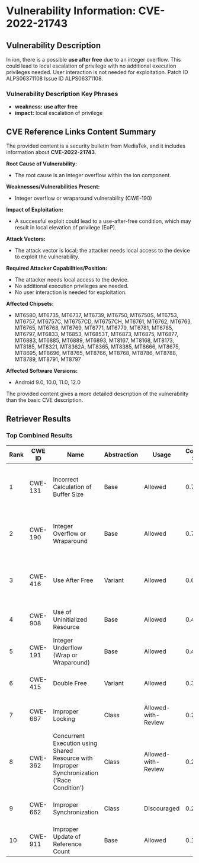 # Vulnerability Information: CVE-2022-21743

## Vulnerability Description
In ion, there is a possible **use after free** due to an integer overflow. This could lead to local escalation of privilege with no additional execution privileges needed. User interaction is not needed for exploitation. Patch ID ALPS06371108 Issue ID ALPS06371108.

### Vulnerability Description Key Phrases
- **weakness:** **use after free**
- **impact:** local escalation of privilege

## CVE Reference Links Content Summary
The provided content is a security bulletin from MediaTek, and it includes information about **CVE-2022-21743**.

**Root Cause of Vulnerability:**
- The root cause is an integer overflow within the ion component.

**Weaknesses/Vulnerabilities Present:**
- Integer overflow or wraparound vulnerability (CWE-190)

**Impact of Exploitation:**
- A successful exploit could lead to a use-after-free condition, which may result in local elevation of privilege (EoP).

**Attack Vectors:**
- The attack vector is local; the attacker needs local access to the device to exploit the vulnerability.

**Required Attacker Capabilities/Position:**
- The attacker needs local access to the device.
- No additional execution privileges are needed.
- No user interaction is needed for exploitation.

**Affected Chipsets:**
- MT6580, MT6735, MT6737, MT6739, MT6750, MT6750S, MT6753, MT6757, MT6757C, MT6757CD, MT6757CH, MT6761, MT6762, MT6763, MT6765, MT6768, MT6769, MT6771, MT6779, MT6781, MT6785, MT6797, MT6833, MT6853, MT6853T, MT6873, MT6875, MT6877, MT6883, MT6885, MT6889, MT6893, MT8167, MT8168, MT8173, MT8185, MT8321, MT8362A, MT8365, MT8385, MT8666, MT8675, MT8695, MT8696, MT8765, MT8766, MT8768, MT8786, MT8788, MT8789, MT8791, MT8797

**Affected Software Versions:**
- Android 9.0, 10.0, 11.0, 12.0

The provided content gives a more detailed description of the vulnerability than the basic CVE description.

## Retriever Results

### Top Combined Results

| Rank | CWE ID | Name | Abstraction | Usage | Combined Score | Retrievers | Individual Scores |
|------|--------|------|-------------|-------|---------------|------------|-------------------|
| 1 | CWE-131 | Incorrect Calculation of Buffer Size | Base | Allowed | 0.7506 | dense, sparse, graph | dense: 0.559, sparse: 0.259, graph: 0.902 |
| 2 | CWE-190 | Integer Overflow or Wraparound | Base | Allowed | 0.7226 | dense, sparse, graph | dense: 0.565, sparse: 0.236, graph: 0.853 |
| 3 | CWE-416 | Use After Free | Variant | Allowed | 0.6432 | dense, sparse, graph | dense: 0.565, sparse: 0.236, graph: 0.780 |
| 4 | CWE-908 | Use of Uninitialized Resource | Base | Allowed | 0.4141 | dense, sparse | dense: 0.551, sparse: 0.241 |
| 5 | CWE-191 | Integer Underflow (Wrap or Wraparound) | Base | Allowed | 0.4061 | dense, sparse | dense: 0.560, sparse: 0.220 |
| 6 | CWE-415 | Double Free | Variant | Allowed | 0.3587 | dense, sparse | dense: 0.528, sparse: 0.217 |
| 7 | CWE-667 | Improper Locking | Class | Allowed-with-Review | 0.2382 | dense, sparse | dense: 0.527, sparse: 0.248 |
| 8 | CWE-362 | Concurrent Execution using Shared Resource with Improper Synchronization ('Race Condition') | Class | Allowed-with-Review | 0.2142 | sparse, graph | sparse: 0.245, graph: 0.627 |
| 9 | CWE-662 | Improper Synchronization | Class | Discouraged | 0.2091 | sparse, graph | sparse: 0.247, graph: 0.911 |
| 10 | CWE-911 | Improper Update of Reference Count | Base | Allowed | 0.1380 | sparse | sparse: 0.241 |

